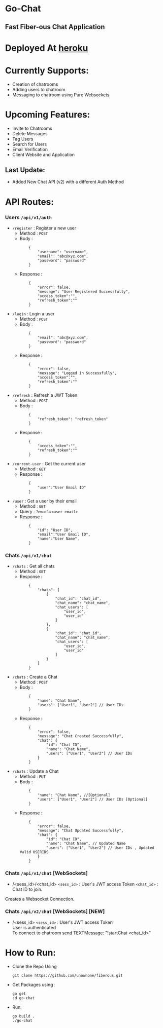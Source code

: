 
# <p color=#29BEB0>Go-Chat</p>

## Fast Fiber-ous Chat Application

# Deployed At [heroku](https://go-chatify.herokuapp.com)


# Currently Supports:
- Creation of chatrooms
- Adding users to chatroom
- Messaging to chatroom using Pure Websockets
# Upcoming Features:
- Invite to Chatrooms
- Delete Messages
- Tag Users
- Search for Users
- Email Verification
- Client Website and Application

## Last Update:
- Added New Chat API (v2) with a different Auth Method

# API Routes:

### Users ```/api/v1/auth```

- `/register` : Register a new user
    - Method : `POST`
    - Body : 
        ```
            {
                "username": "username",
                "email": "abc@xyz.com",
                "password": "password"
            }
        ```
    - Response :
        ```
            {
                "error": false,
                "message": "User Registered Successfully",
                "access_token":"",
                "refresh_token":""
            }
        ```
- `/login` : Login a user
    - Method : `POST`
    - Body : 
        ```
            {
                "email": "abc@xyz.com",
                "password": "password"
            }
        ```
    - Response :
        ```
            {
                "error": false,
                "message": "Logged in Successfully",
                "access_token":"",
                "refresh_token":""
            }
        ```
- `/refresh` : Refresh a JWT Token
    - Method : `POST`
    - Body : 
        ```
            {
                "refresh_token": "refresh_token"
            }
        ```
    - Response :
        ```
            {
                "access_token":"",
                "refresh_token":""
            }
        ```
- `/current-user` : Get the current user
    - Method : `GET`
    - Response :
        ```
            {
                "user":"User Email ID"
            }
        ```
- `/user` : Get a user by their email
    - Method : `GET`
    - Query : `?email=<user email>`
    - Response :
        ```
            {
                "id": "User ID",
                "email":"User Email ID",
                "name":"User Name",
            }
        ```





### Chats ```/api/v1/chat```

- `/chats` : Get all chats
    - Method : `GET`
    - Response :
        ```
            {
                "chats": [
                    {
                        "chat_id": "chat_id",
                        "chat_name": "chat_name",
                        "chat_users": [
                            "user_id",
                            "user_id"
                        ]
                    },
                    {
                        "chat_id": "chat_id",
                        "chat_name": "chat_name",
                        "chat_users": [
                            "user_id",
                            "user_id"
                        ]
                    }
                ]
            }
        ```
- `/chats` : Create a Chat
    - Method : `POST`
    - Body : 
        ```
            {
                "name": "Chat Name",
                "users": ["User1", "User2"] // User IDs 
            }
        ```
    - Response :
        ```
            {
                "error": false,
                "message": "Chat Created Successfully",
                "chat": {
                    "id": "Chat ID",
                    "name": "Chat Name",
                    "users": ["User1", "User2"] // User IDs 
                }
            }
        ```
- `/chats` : Update a Chat
    - Method : `PUT`
    - Body : 
        ```
            {
                "name": "Chat Name", //[Optional]
                "users": ["User1", "User2"] // User IDs [Optional]
            }
        ```
    - Response :
        ```
            {
                "error": false,
                "message": "Chat Updated Successfully",
                "chat": {
                    "id": "Chat ID",
                    "name": "Chat Name", // Updated Name
                    "users": ["User1", "User2"] // User IDs , Updated Valid USERIDS
                }
            }
        ```
### Chats ```/api/v1/chat``` [WebSockets]
- /<sess_id>/<chat_id>
    `<sess_id>` : User's JWT access Token
    `<chat_id>` : Chat ID to join.

Creates a Websocket Connection.

### Chats ```/api/v2/chat``` [WebSockets] [NEW]
- /<sess_id>
    `<sess_id>` : User's JWT access Token  
    User is authenticated  
    To connect to chatroom send TEXTMessage: "!startChat <chat_id>"

# How to Run:

- Clone the Repo Using 
    ```
    git clone https://github.com/unownone/fiberous.git
    ```
- Get Packages using :
    ```
    go get
    cd go-chat
    ```
- Run:
    ```
    go build .
    ./go-chat
    ```
